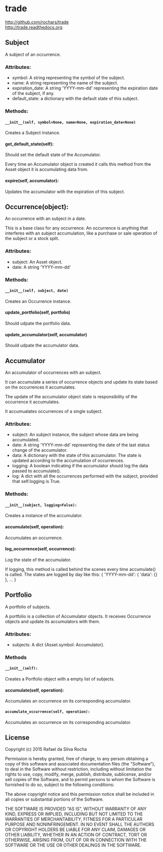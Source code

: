 # trade
http://github.com/rochars/trade  
http://trade.readthedocs.org  



## Subject
A subject of an occurrence.

### Attributes:
+ symbol: A string representing the symbol of the subject.
+ name: A string representing the name of the subject.
+ expiration_date: A string 'YYYY-mm-dd' representing the expiration date of the subject, if any.
+ default_state: a dictionary with the default state of this subject.

### Methods:

#### ``__init__(self, symbol=None, name=None, expiration_date=None)``
Creates a Subject instance.

#### get_default_state(self):
Should set the default state of the Accumulator.

Every time an Accumulator object is created it calls this
method from the Asset object it is accumulating data from.

#### expire(self, accumulator):
Updates the accumulator with the expiration of this subject.



## Occurrence(object):
An occurrence with an subject in a date.

This is a base class for any occurrence. An occurrence is
anything that interferes with an subject accumulation, like
a purchase or sale operation of the subject or a stock split.

### Attributes:
+ subject: An Asset object.
+ date: A string 'YYYY-mm-dd'

### Methods:

#### ``__init__(self, subject, date)``
Creates an Occurrence instance.

#### update_portfolio(self, portfolio)
Should udpate the portfolio data.

#### update_accumulator(self, accumulator)
Should udpate the accumulator data.



## Accumulator
An accumulator of occurrences with an subject.

It can accumulate a series of occurrence objects and update its
state based on the occurrences it accumulates.

The update of the accumulator object state is responsibility
of the occurrence it accumulates.

It accumualates occurrences of a single subject.

### Attributes:
+ subject: An subject instance, the subject whose data are being accumulated.
+ date: A string 'YYYY-mm-dd' representing the date of the last status change of the accumulator.
+ data: A dictionary with the state of this accumulator. The state is updated according to the accumulation of occurrences.
+ logging: A boolean indicating if the accumulator should log the data passed to accumulate().
+ log: A dict with all the occurrences performed with the subject, provided that self.logging is True.

### Methods:

#### ``__init__(subject, logging=False):``
Creates a instance of the accumulator.

#### accumulate(self, operation):
Accumulates an occurrence.

#### log_occurrence(self, occurrence):
Log the state of the accumulator.

If logging, this method is called behind the scenes every
time accumulate() is called. The states are logged by day
like this:
{
    'YYYY-mm-dd': {
        'data': {}
    },
    ...
}



## Portfolio
A portfolio of subjects.

A portfolio is a collection of Accumulator objects.
It receives Occurrence objects and update its accumulators
with them.

### Attributes:
+ subjects: A dict {Asset.symbol: Accumulator}.

### Methods

#### ``__init__(self):``
Creates a Portfolio object with a empty list of subjects.

#### accumulate(self, operation):
Accumulates an occurrence on its corresponding accumulator.

#### ``accumulate_occurrence(self, operation):``
Accumulates an occurrence on its corresponding accumulator.



## License
Copyright (c) 2015 Rafael da Silva Rocha

Permission is hereby granted, free of charge, to any person obtaining a copy
of this software and associated documentation files (the "Software"), to deal
in the Software without restriction, including without limitation the rights
to use, copy, modify, merge, publish, distribute, sublicense, and/or sell
copies of the Software, and to permit persons to whom the Software is
furnished to do so, subject to the following conditions:

The above copyright notice and this permission notice shall be included in
all copies or substantial portions of the Software.

THE SOFTWARE IS PROVIDED "AS IS", WITHOUT WARRANTY OF ANY KIND, EXPRESS OR
IMPLIED, INCLUDING BUT NOT LIMITED TO THE WARRANTIES OF MERCHANTABILITY,
FITNESS FOR A PARTICULAR PURPOSE AND NONINFRINGEMENT. IN NO EVENT SHALL THE
AUTHORS OR COPYRIGHT HOLDERS BE LIABLE FOR ANY CLAIM, DAMAGES OR OTHER
LIABILITY, WHETHER IN AN ACTION OF CONTRACT, TORT OR OTHERWISE, ARISING FROM,
OUT OF OR IN CONNECTION WITH THE SOFTWARE OR THE USE OR OTHER DEALINGS IN
THE SOFTWARE.
